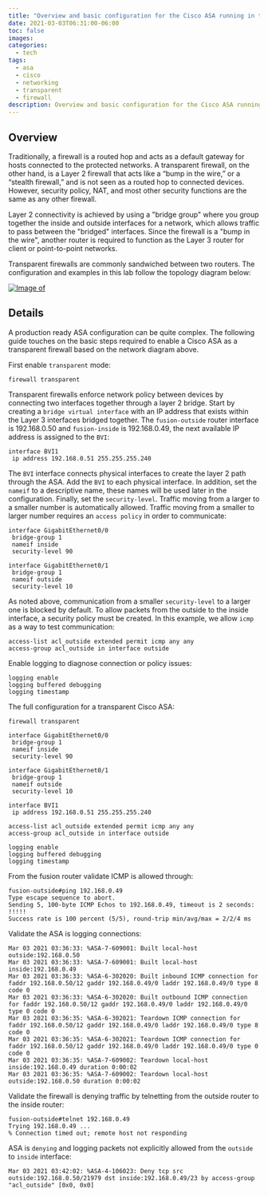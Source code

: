 ```yaml
---
title: "Overview and basic configuration for the Cisco ASA running in transparent mode."
date: 2021-03-03T06:31:00-06:00
toc: false
images:
categories:
  - tech
tags: 
  - asa
  - cisco
  - networking
  - transparent
  - firewall
description: Overview and basic configuration for the Cisco ASA running in transparent mode.
---
```


## Overview

Traditionally, a firewall is a routed hop and acts as a default gateway for hosts connected to the protected networks. A transparent firewall, on the other hand, is a Layer 2 firewall that acts like a “bump in the wire,” or a “stealth firewall,” and is not seen as a routed hop to connected devices. However, security policy, NAT, and most other security functions are the same as any other firewall.

Layer 2 connectivity is achieved by using a "bridge group" where you group together the inside and outside interfaces for a network, which allows traffic to pass between the "bridged" interfaces. Since the firewall is a "bump in the wire", another router is required to function as the Layer 3 router for client or point-to-point networks.

Transparent firewalls are commonly sandwiched between two routers.  The configuration and examples in this lab follow the topology diagram below:

[![Image of ](/images/2021-03-02-21-34-07.png)](/images/2021-03-02-21-34-07.png)


## Details

A production ready ASA configuration can be quite complex. The following guide touches on the basic steps required to enable a Cisco ASA as a transparent firewall based on the network diagram above.

First enable `transparent` mode:

```
firewall transparent
```

Transparent firewalls enforce network policy between devices by connecting two interfaces together through a layer 2 bridge. Start by creating a `bridge virtual interface` with an IP address that exists within the Layer 3 interfaces bridged together.  The `fusion-outside` router interface is 192.168.0.50 and `fusion-inside` is 192.168.0.49, the next available IP address is assigned to the `BVI`:

```
interface BVI1
 ip address 192.168.0.51 255.255.255.240 
```

The `BVI` interface connects physical interfaces to create the layer 2 path through the ASA. Add the `BVI` to each physical interface. In addition, set the `nameif` to a descriptive name, these names will be used later in the configuration.   Finally, set the `security-level`.  Traffic moving from a larger to a smaller number is automatically allowed.  Traffic moving from a smaller to larger number requires an `access policy` in order to communicate:

```
interface GigabitEthernet0/0
 bridge-group 1
 nameif inside
 security-level 90

interface GigabitEthernet0/1
 bridge-group 1
 nameif outside
 security-level 10
```

As noted above, communication from a smaller `security-level` to a larger one is blocked by default. To allow packets from the outside to the inside interface, a security policy must be created. In this example, we allow `icmp` as a way to test communication:

```
access-list acl_outside extended permit icmp any any
access-group acl_outside in interface outside
```

Enable logging to diagnose connection or policy issues:

```
logging enable 
logging buffered debugging
logging timestamp
```

The full configuration for a transparent Cisco ASA:

```
firewall transparent

interface GigabitEthernet0/0
 bridge-group 1
 nameif inside
 security-level 90

interface GigabitEthernet0/1
 bridge-group 1
 nameif outside
 security-level 10
            
interface BVI1
 ip address 192.168.0.51 255.255.255.240 

access-list acl_outside extended permit icmp any any
access-group acl_outside in interface outside

logging enable 
logging buffered debugging
logging timestamp
```

From the fusion router validate ICMP is allowed through:

```
fusion-outside#ping 192.168.0.49
Type escape sequence to abort.
Sending 5, 100-byte ICMP Echos to 192.168.0.49, timeout is 2 seconds:
!!!!!
Success rate is 100 percent (5/5), round-trip min/avg/max = 2/2/4 ms
```

Validate the ASA is logging connections:

```
Mar 03 2021 03:36:33: %ASA-7-609001: Built local-host outside:192.168.0.50
Mar 03 2021 03:36:33: %ASA-7-609001: Built local-host inside:192.168.0.49
Mar 03 2021 03:36:33: %ASA-6-302020: Built inbound ICMP connection for faddr 192.168.0.50/12 gaddr 192.168.0.49/0 laddr 192.168.0.49/0 type 8 code 0 
Mar 03 2021 03:36:33: %ASA-6-302020: Built outbound ICMP connection for faddr 192.168.0.50/12 gaddr 192.168.0.49/0 laddr 192.168.0.49/0 type 0 code 0 
Mar 03 2021 03:36:35: %ASA-6-302021: Teardown ICMP connection for faddr 192.168.0.50/12 gaddr 192.168.0.49/0 laddr 192.168.0.49/0 type 8 code 0 
Mar 03 2021 03:36:35: %ASA-6-302021: Teardown ICMP connection for faddr 192.168.0.50/12 gaddr 192.168.0.49/0 laddr 192.168.0.49/0 type 0 code 0 
Mar 03 2021 03:36:35: %ASA-7-609002: Teardown local-host inside:192.168.0.49 duration 0:00:02
Mar 03 2021 03:36:35: %ASA-7-609002: Teardown local-host outside:192.168.0.50 duration 0:00:02
```

Validate the firewall is denying traffic by telnetting from the outside router to the inside router:

```
fusion-outside#telnet 192.168.0.49
Trying 192.168.0.49 ... 
% Connection timed out; remote host not responding
```

ASA is `denying` and logging packets not explicitly allowed from the `outside` to `inside` interface:

```
Mar 03 2021 03:42:02: %ASA-4-106023: Deny tcp src outside:192.168.0.50/21979 dst inside:192.168.0.49/23 by access-group "acl_outside" [0x0, 0x0]
```